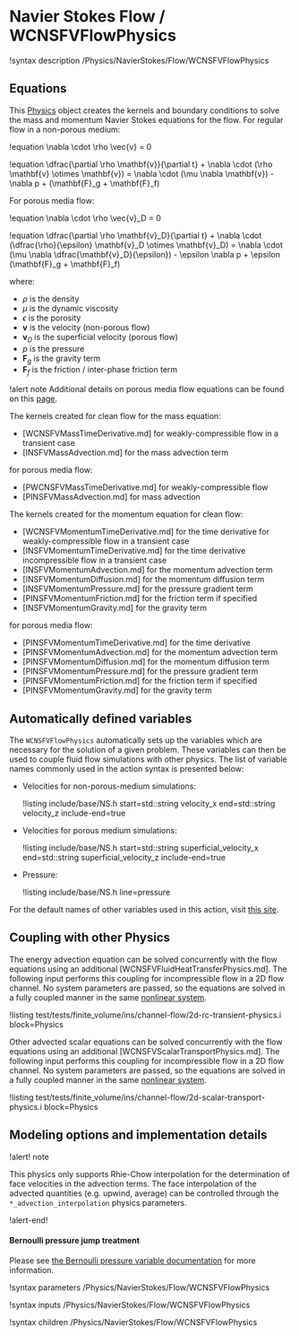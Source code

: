 # Navier Stokes Flow / WCNSFVFlowPhysics

!syntax description /Physics/NavierStokes/Flow/WCNSFVFlowPhysics

## Equations

This [Physics](Physics/index.md) object creates the kernels and boundary conditions to solve the mass and momentum Navier Stokes equations for the flow.
For regular flow in a non-porous medium:

!equation
\nabla \cdot \rho \vec{v} = 0

!equation
\dfrac{\partial \rho \mathbf{v}}{\partial t} + \nabla \cdot (\rho \mathbf{v} \otimes \mathbf{v}) = \nabla \cdot (\mu \nabla \mathbf{v}) - \nabla p + (\mathbf{F}_g + \mathbf{F}_f)

For porous media flow:

!equation
\nabla \cdot \rho \vec{v}_D = 0

!equation
\dfrac{\partial \rho \mathbf{v}_D}{\partial t} + \nabla \cdot (\dfrac{\rho}{\epsilon} \mathbf{v}_D \otimes \mathbf{v}_D) = \nabla \cdot (\mu \nabla \dfrac{\mathbf{v}_D}{\epsilon}) - \epsilon \nabla p + \epsilon (\mathbf{F}_g + \mathbf{F}_f)

where:

- $\rho$ is the density
- $\mu$ is the dynamic viscosity
- $\epsilon$ is the porosity
- $\mathbf{v}$ is the velocity (non-porous flow)
- $\mathbf{v}_D$ is the superficial velocity (porous flow)
- $p$ is the pressure
- $\mathbf{F}_g$ is the gravity term
- $\mathbf{F}_f$ is the friction / inter-phase friction term


!alert note
Additional details on porous media flow equations can be found on this [page](navier_stokes/pinsfv.md).

The kernels created for clean flow for the mass equation:

- [WCNSFVMassTimeDerivative.md] for weakly-compressible flow in a transient case
- [INSFVMassAdvection.md] for the mass advection term

for porous media flow:

- [PWCNSFVMassTimeDerivative.md] for weakly-compressible flow
- [PINSFVMassAdvection.md] for mass advection

The kernels created for the momentum equation for clean flow:

- [WCNSFVMomentumTimeDerivative.md] for the time derivative for weakly-compressible flow in a transient case
- [INSFVMomentumTimeDerivative.md] for the time derivative incompressible flow in a transient case
- [INSFVMomentumAdvection.md] for the momentum advection term
- [INSFVMomentumDiffusion.md] for the momentum diffusion term
- [INSFVMomentumPressure.md] for the pressure gradient term
- [PINSFVMomentumFriction.md] for the friction term if specified
- [INSFVMomentumGravity.md] for the gravity term

for porous media flow:

- [PINSFVMomentumTimeDerivative.md] for the time derivative
- [PINSFVMomentumAdvection.md] for the momentum advection term
- [PINSFVMomentumDiffusion.md] for the momentum diffusion term
- [PINSFVMomentumPressure.md] for the pressure gradient term
- [PINSFVMomentumFriction.md] for the friction term if specified
- [PINSFVMomentumGravity.md] for the gravity term

## Automatically defined variables

The `WCNSFVFlowPhysics` automatically sets up the variables which are
necessary for the solution of a given problem. These variables can then be used
to couple fluid flow simulations with other physics. The list of variable names
commonly used in the action syntax is presented below:

- Velocities for non-porous-medium simulations:

  !listing include/base/NS.h start=std::string velocity_x end=std::string velocity_z include-end=true

- Velocities for porous medium simulations:

  !listing include/base/NS.h start=std::string superficial_velocity_x end=std::string superficial_velocity_z include-end=true

- Pressure:

  !listing include/base/NS.h line=pressure

For the default names of other variables used in this action, visit [this site](include/base/NS.h).


## Coupling with other Physics

The energy advection equation can be solved concurrently with the flow equations using an additional [WCNSFVFluidHeatTransferPhysics.md].
The following input performs this coupling for incompressible flow in a 2D flow channel.
No system parameters are passed, so the equations are solved in a fully coupled manner in the same [nonlinear system](systems/NonlinearSystem.md).

!listing test/tests/finite_volume/ins/channel-flow/2d-rc-transient-physics.i block=Physics

Other advected scalar equations can be solved concurrently with the flow equations using an additional [WCNSFVScalarTransportPhysics.md].
The following input performs this coupling for incompressible flow in a 2D flow channel.
No system parameters are passed, so the equations are solved in a fully coupled manner in the same [nonlinear system](systems/NonlinearSystem.md).

!listing test/tests/finite_volume/ins/channel-flow/2d-scalar-transport-physics.i block=Physics

## Modeling options and implementation details

!alert! note

This physics only supports Rhie-Chow interpolation for the determination
of face velocities in the advection terms. The face interpolation of the
advected quantities (e.g. upwind, average) can be controlled through the
`*_advection_interpolation` physics parameters.

!alert-end!

#### Bernoulli pressure jump treatment

Please see [the Bernoulli pressure variable documentation](BernoulliPressureVariable.md) for more information.

!syntax parameters /Physics/NavierStokes/Flow/WCNSFVFlowPhysics

!syntax inputs /Physics/NavierStokes/Flow/WCNSFVFlowPhysics

!syntax children /Physics/NavierStokes/Flow/WCNSFVFlowPhysics
